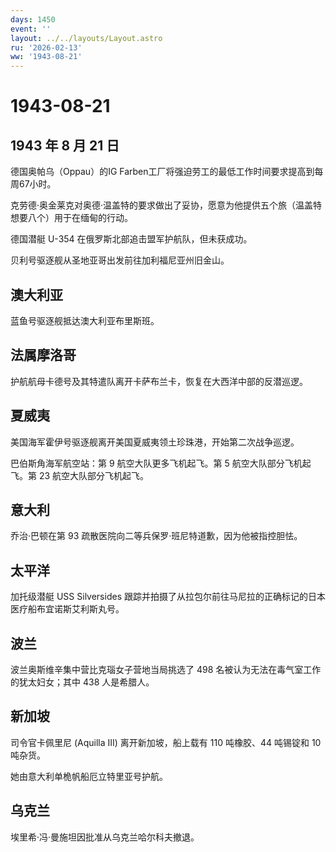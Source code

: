 ```yaml
---
days: 1450
event: ''
layout: ../../layouts/Layout.astro
ru: '2026-02-13'
ww: '1943-08-21'
---
```


# 1943-08-21

## 1943 年 8 月 21 日

德国奥帕乌（Oppau）的IG
Farben工厂将强迫劳工的最低工作时间要求提高到每周67小时。

克劳德·奥金莱克对奥德·温盖特的要求做出了妥协，愿意为他提供五个旅（温盖特想要八个）用于在缅甸的行动。

德国潜艇 U-354 在俄罗斯北部追击盟军护航队，但未获成功。

贝利号驱逐舰从圣地亚哥出发前往加利福尼亚州旧金山。

## 澳大利亚

蓝鱼号驱逐舰抵达澳大利亚布里斯班。

## 法属摩洛哥

护航航母卡德号及其特遣队离开卡萨布兰卡，恢复在大西洋中部的反潜巡逻。

## 夏威夷

美国海军霍伊号驱逐舰离开美国夏威夷领土珍珠港，开始第二次战争巡逻。

巴伯斯角海军航空站：第 9 航空大队更多飞机起飞。第 5
航空大队部分飞机起飞。第 23 航空大队部分飞机起飞。

## 意大利

乔治·巴顿在第 93 疏散医院向二等兵保罗·班尼特道歉，因为他被指控胆怯。

## 太平洋

加托级潜艇 USS Silversides
跟踪并拍摄了从拉包尔前往马尼拉的正确标记的日本医疗船布宜诺斯艾利斯丸号。

## 波兰

波兰奥斯维辛集中营比克瑙女子营地当局挑选了 498
名被认为无法在毒气室工作的犹太妇女；其中 438 人是希腊人。

## 新加坡

司令官卡佩里尼 (Aquilla III) 离开新加坡，船上载有 110 吨橡胶、44
吨锡锭和 10 吨杂货。

她由意大利单桅帆船厄立特里亚号护航。

## 乌克兰

埃里希·冯·曼施坦因批准从乌克兰哈尔科夫撤退。